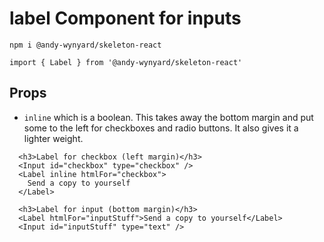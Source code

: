 # label Component for inputs

`npm i @andy-wynyard/skeleton-react`

`import { Label } from '@andy-wynyard/skeleton-react'`

## Props

- `inline` which is a boolean. This takes away the bottom margin and put some to the left for checkboxes and radio buttons. It also gives it a lighter weight.

```
  <h3>Label for checkbox (left margin)</h3>
  <Input id="checkbox" type="checkbox" />
  <Label inline htmlFor="checkbox">
    Send a copy to yourself
  </Label>

  <h3>Label for input (bottom margin)</h3>
  <Label htmlFor="inputStuff">Send a copy to yourself</Label>
  <Input id="inputStuff" type="text" />
```
